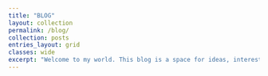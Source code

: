 ```yaml
---
title: "BLOG"
layout: collection
permalink: /blog/
collection: posts
entries_layout: grid
classes: wide
excerpt: "Welcome to my world. This blog is a space for ideas, interest, and honest reflections from my journey through data science and life."
---
```


